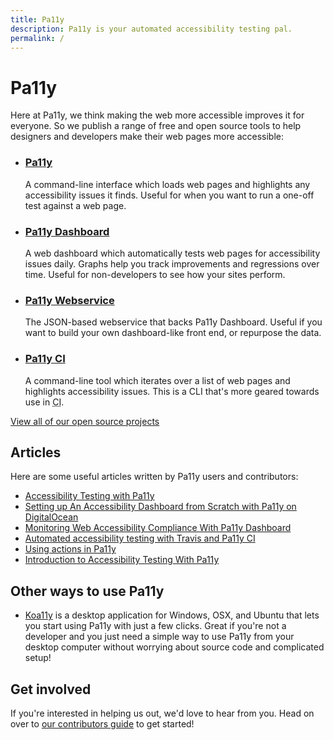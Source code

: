 ```yaml
---
title: Pa11y
description: Pa11y is your automated accessibility testing pal.
permalink: /
---
```



# Pa11y

Here at Pa11y, we think making the web more accessible improves it for everyone. So we publish a range of free and open source tools to help designers and developers make their web pages more accessible:

  - ### [Pa11y]
    A command-line interface which loads web pages and highlights any accessibility issues it finds. Useful for when you want to run a one-off test against a web page.

  - ### [Pa11y Dashboard]
    A web dashboard which automatically tests web pages for accessibility issues daily. Graphs help you track improvements and regressions over time. Useful for non-developers to see how your sites perform.

  - ### [Pa11y Webservice]
    The JSON-based webservice that backs Pa11y Dashboard. Useful if you want to build your own dashboard-like front end, or repurpose the data.

  - ### [Pa11y CI]
    A command-line tool which iterates over a list of web pages and highlights accessibility issues. This is a CLI that's more geared towards use in <abbr title="Continuous Integration">CI</abbr>.

[View all of our open source projects][projects]


## Articles

Here are some useful articles written by Pa11y users and contributors:

  - [Accessibility Testing with Pa11y](https://bitsofco.de/pa11y/)
  - [Setting up An Accessibility Dashboard from Scratch with Pa11y on DigitalOcean](https://una.im/pa11y-dash/)
  - [Monitoring Web Accessibility Compliance With Pa11y Dashboard](https://www.lullabot.com/articles/monitoring-web-accessibility-compliance-with-pa11y-dashboard)
  - [Automated accessibility testing with Travis and Pa11y CI](http://cruft.io/posts/automated-accessibility-testing-node-travis-ci-pa11y/)
  - [Using actions in Pa11y](http://hollsk.co.uk/posts/view/using-actions-in-pa11y)
  - [Introduction to Accessibility Testing With Pa11y](http://cruft.io/posts/accessibility-testing-with-pa11y/)


## Other ways to use Pa11y

  - [Koa11y] is a desktop application for Windows, OSX, and Ubuntu that lets you start using Pa11y with just a few clicks. Great if you're not a developer and you just need a simple way to use Pa11y from your desktop computer without worrying about source code and complicated setup!


## Get involved

If you're interested in helping us out, we'd love to hear from you. Head on over to [our contributors guide][contributors] to get started!



[contributors]: /contributing/
[koa11y]: http://thejaredwilcurt.github.io/Koa11y/
[pa11y]: https://github.com/pa11y/pa11y
[pa11y ci]: https://github.com/pa11y/ci
[pa11y dashboard]: https://github.com/pa11y/dashboard
[pa11y webservice]: https://github.com/pa11y/webservice
[projects]: /projects/

